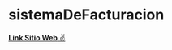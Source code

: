 # sistemaDeFacturacion 

[**Link Sitio Web** ✌](http://facturaciondeproductos.infinityfreeapp.com/)
